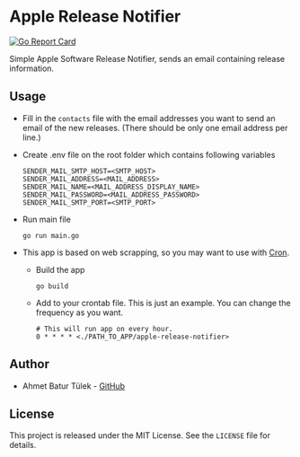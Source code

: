 # Apple Release Notifier

[![Go Report Card](https://goreportcard.com/badge/github.com/baturtulek/apple-release-notifier)](https://goreportcard.com/report/github.com/baturtulek/apple-release-notifier)

Simple Apple Software Release Notifier, sends an email containing release information.

## Usage

-   Fill in the `contacts` file with the email addresses you want to send an email of the new releases. (There should be only one email address per line.)

-   Create .env file on the root folder which contains following variables

    ```
    SENDER_MAIL_SMTP_HOST=<SMTP_HOST>
    SENDER_MAIL_ADDRESS=<MAIL_ADDRESS>
    SENDER_MAIL_NAME=<MAIL_ADDRESS_DISPLAY_NAME>
    SENDER_MAIL_PASSWORD=<MAIL_ADDRESS_PASSWORD>
    SENDER_MAIL_SMTP_PORT=<SMTP_PORT>
    ```

-   Run main file
    ```
    go run main.go
    ```
-   This app is based on web scrapping, so you may want to use with [Cron](https://en.wikipedia.org/wiki/Cron).
    -   Build the app
        ```
        go build
        ```
    -   Add to your crontab file. This is just an example. You can change the frequency as you want.
        ```
        # This will run app on every hour.
        0 * * * * <./PATH_TO_APP/apple-release-notifier>
        ```

## Author

-   Ahmet Batur Tülek - [GitHub](https://github.com/baturtulek)

## License

This project is released under the MIT License. See the `LICENSE` file for details.

